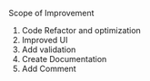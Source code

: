 Scope of Improvement
1) Code Refactor and optimization
2) Improved UI
3) Add validation
4) Create Documentation
5) Add Comment